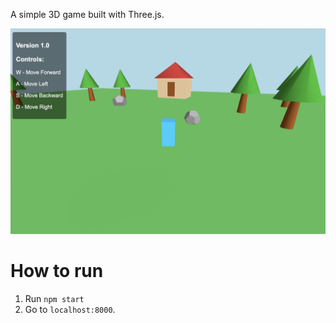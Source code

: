 A simple 3D game built with Three.js.

![Game Screenshot](screenshots/v1.0.png)

# How to run

1. Run `npm start`
2. Go to `localhost:8000`.
